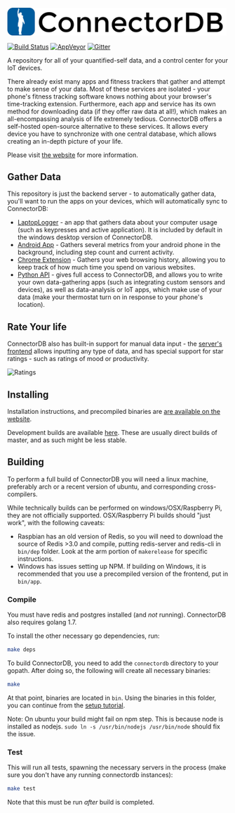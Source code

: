 <a href="https://connectordb.io"><img src="https://raw.githubusercontent.com/connectordb/branding/master/title_logo_dark.png" width="500"/></a>


[![Build Status](https://img.shields.io/travis/connectordb/connectordb.svg?style=flat-square&label=linux%2fdarwin+build)](https://travis-ci.org/connectordb/connectordb)
[![AppVeyor](https://img.shields.io/appveyor/ci/dkumor/connectordb.svg?style=flat-square&label=windows+build)](https://ci.appveyor.com/project/dkumor/connectordb)
[![Gitter](https://img.shields.io/gitter/room/connectordb/connectordb.svg?maxAge=2592000&style=flat-square)](https://gitter.im/connectordb/connectordb?utm_source=badge&utm_medium=badge&utm_campaign=pr-badge)

A repository for all of your quantified-self data, and a control center for your IoT devices.

There already exist many apps and fitness trackers that gather and attempt to make sense of your data. Most of these services are isolated - your phone's fitness tracking software knows nothing about your browser's time-tracking extension. Furthermore, each app and service has its own method for downloading data (if they offer raw data at all!), which makes an all-encompassing analysis of life extremely tedious. ConnectorDB offers a self-hosted open-source alternative to these services. It allows every device you have to synchronize with one central database, which allows creating an in-depth picture of your life.

Please visit [the website](https://connectordb.io) for more information.

## Gather Data

This repository is just the backend server - to automatically gather data, you'll want to run the apps on your devices, which will automatically sync to ConnectorDB:

- [LaptopLogger](https://github.com/connectordb/connectordb-laptoplogger) - an app that gathers data about your computer usage (such as keypresses and active application). It is included by default in the windows desktop version of ConnectorDB.
- [Android App](https://github.com/connectordb/connectordb-android) - Gathers several metrics from your android phone in the background, including step count and current activity.
- [Chrome Extension](https://github.com/connectordb/connectordb-chrome) - Gathers your web browsing history, allowing you to keep track of how much time you spend on various websites.
- [Python API](https://github.com/connectordb/connectordb-python) - gives full access to ConnectorDB, and allows you to write your own data-gathering apps (such as integrating custom sensors and devices), as well as data-analysis or IoT apps, which make use of your data (make your thermostat turn on in response to your phone's location).

## Rate Your life

ConnectorDB also has built-in support for manual data input - the [server's frontend](https://github.com/connectordb/connectordb-frontend) allows inputting any type of data, and has special support for star ratings - such as ratings of mood or productivity.

![Ratings](https://raw.githubusercontent.com/connectordb/connectordb/master/screenshot.png)

## Installing
Installation instructions, and precompiled binaries are [are available on the website](https://connectordb.io/download/).

Development builds are available [here](https://keybase.pub/dkumor/connectordb). These are usually direct builds of master, and as such might be less stable.

## Building

To perform a full build of ConnectorDB you will need a linux machine, preferably arch or a recent version of ubuntu, and corresponding cross-compilers.

While technically builds can be performed on windows/OSX/Raspberry Pi, they are not officially supported. OSX/Raspberry Pi builds should "just work", with the following caveats:

- Raspbian has an old version of Redis, so you will need to download the source of Redis >3.0 and compile, putting redis-server and redis-cli in `bin/dep` folder. Look at the arm portion of `makerelease` for specific instructions.
- Windows has issues setting up NPM. If building on Windows, it is recommended that you use a precompiled version of the frontend, put in `bin/app`.



### Compile
You must have redis and postgres installed (and *not* running). ConnectorDB also requires golang 1.7.

To install the other necessary go dependencies, run:

```bash
make deps
```

To build ConnectorDB, you need to add the `connectordb` directory to your gopath. After doing so, the following will create all necessary binaries:

```bash
make
```

At that point, binaries are located in `bin`. Using the binaries in this folder, you can continue from the [setup tutorial](https://connectordb.io/download.html).

Note: On ubuntu your build might fail on npm step. This is because node is installed as nodejs.
`sudo ln -s /usr/bin/nodejs /usr/bin/node` should fix the issue.

### Test
This will run all tests, spawning the necessary servers in the process (make sure you don't have any running connectordb instances):

```bash
make test
```

Note that this must be run _after_ build is completed.
